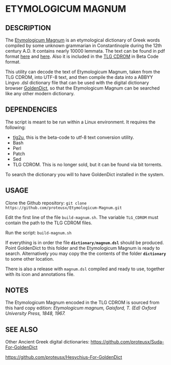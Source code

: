 # ETYMOLOGICUM MAGNUM

## DESCRIPTION

The [Etymologicum Magnum](https://en.wikipedia.org/wiki/Etymologicum_Magnum) is
an etymological dictionary of Greek words
compiled by some unknown grammarian in Constantinople during the 12th century
A.D. It contains nearly 10000 lemmata. The text can be found in pdf format
[here](https://archive.org/details/etymologikontome00etymuoft)
and [here](https://www.digitale-sammlungen.de/en/view/bsb10209806?page=7).
Also it is included in the [TLG CDROM](http://stephanus.tlg.uci.edu/tlgauthors/cd.authors.php)
in Beta Code format.


This utility can decode the text of Etymologicum Magnum, taken from the TLG CDROM,
into UTF-8 text, and then compile the data into a ABBYY Lingvo .dsl dictionary file that can be used with
the digital dictionary browser [GoldenDict]( http://goldendict.org/), so that
the Etymologicum Magnum can be searched like any other modern dictionary.

## DEPENDENCIES
The script is meant to be run within a Linux environment.
It requires the following:

* [tlg2u](https://github.com/proteusx/tlg2u), this is the beta-code to utf-8 text conversion
    utility.
* Bash
* Perl
* Patch
* Sed
* TLG CDROM. This is no longer sold, but it can be found via bit torrents.

To search the dictionary you will to have GoldenDict installed in the system.

## USAGE

Clone the Github repository: `git clone https://github.com/proteusx/Etymologicum-Magnum.git`

Edit the first line of the file `build-magnum.sh`. The variable `TLG_CDROM` must
contain the path to the TLG CDROM files.

Run the script: `build-magnum.sh`

If everything is in order the file **`dictionary/magnum.dsl`** should be produced.  Point
GoldenDict to this folder and the Etymologicum Magnum is ready to search.  Alternatively you may
copy the the contents of the folder **`dictionary`** to some other location.

There is also a release with `magnum.dsl` compiled and ready to use, together
with its icon and annotations file.

## NOTES
The Etymologicum Magnum encoded in the TLG CDROM is sourced from this hard copy edition:
*Etymologicum magnum, Gaisford, T. (Ed) Oxford University Press, 1848, 1967.*


## SEE ALSO
Other Ancient Greek digital dictionaries:
<https://github.com/proteusx/Suda-For-GoldenDict>

<https://github.com/proteusx/Hesychius-For-GoldenDict>



<!-- vim: set tw=80 spell fo=tq: -->
